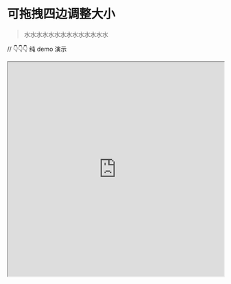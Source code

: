 # 可拖拽四边调整大小

> 水水水水水水水水水水水水水水

<vue3-sfc>
<vue3-file name="App.vue">
<template>
  <wrap :defaultWidth="boxData.width" :defaultHeight="boxData.height" :defaultX="boxData.x" :defaultY="boxData.y" @updateMove="onUpdateMove" :minWidth="200" :minHeight="100">
    <div class="card-grid">
       可拖拽主体移动 + 拖拽四边调整大小
        <p>宽: {{ boxData.width }}px, 高: {{ boxData.height }}px</p>
        <p>位置: ({{ boxData.x }}px, {{ boxData.y }}px)</p>
    </div>
  </wrap>
</template>

<script setup>
import { reactive } from 'vue';
import wrap from './wrap.vue'

const boxData = reactive({
  width: 200,
  height: 100,
  x: 150,
  y: 150
})

const onUpdateMove = (data) => {
  Object.assign(boxData, data)
}
</script>
</vue3-file>

<vue3-file name="wrap.vue">
<template>
  <div class="canvas-container">
    <div class="canvas" ref="canvasRef">
      <div class="resizable-element" :style="{
        width: `${width}px`,
        height: `${height}px`,
        left: `${x}px`,
        top: `${y}px`
      }" ref="elementRef" @mousedown="(e) => startDrag(e)" :class="{ resizing: isResizing, dragging: isDragging }">
        <div class="element-content">
          <slot></slot>
        </div>

        <div class="resize-handle top" @mousedown="(e) => startResize('top', e)"></div>
        <div class="resize-handle right" @mousedown="(e) => startResize('right', e)"></div>
        <div class="resize-handle bottom" @mousedown="(e) => startResize('bottom', e)"></div>
        <div class="resize-handle left" @mousedown="(e) => startResize('left', e)"></div>
        <div class="resize-handle top-left" @mousedown="(e) => startResize('top-left', e)"></div>
        <div class="resize-handle top-right" @mousedown="(e) => startResize('top-right', e)"></div>
        <div class="resize-handle bottom-right" @mousedown="(e) => startResize('bottom-right', e)"></div>
        <div class="resize-handle bottom-left" @mousedown="(e) => startResize('bottom-left', e)"></div>
      </div>
    </div>

  </div>
</template>

<script setup>
import { ref, onUnmounted, watch } from 'vue';

const props = defineProps({
  defaultWidth: { type: Number, default: 300 },
  defaultHeight: { type: Number, default: 300 },
  defaultX: { type: Number, default: 100 },
  defaultY: { type: Number, default: 100 },
  minWidth: { type: Number, default: 100 },
  minHeight: { type: Number, default: 100 },
})

const width = ref(props.defaultWidth);
const height = ref(props.defaultHeight);
const x = ref(props.defaultX);
const y = ref(props.defaultY);

const emit = defineEmits(['updateMove']);

watch(() => [width.value, height.value, x.value, y.value], (newValue) => {
  emit('updateMove', {
    width: newValue[0],
    height: newValue[1],
    x: newValue[2],
    y: newValue[3]
  });
});

const canvasRef = ref(null);
const elementRef = ref(null);

const isResizing = ref(false); // 调整大小状态
const isDragging = ref(false); // 拖拽位置状态
const resizeDirection = ref('');

const startX = ref(0);
const startY = ref(0);
const startWidth = ref(0);
const startHeight = ref(0);
const startLeft = ref(0);
const startTop = ref(0);

const offsetX = ref(0);
const offsetY = ref(0);

const startResize = (direction, e) => {
  e.preventDefault();
  e.stopPropagation();
  isResizing.value = true;
  isDragging.value = false; // 确保拖拽状态关闭
  resizeDirection.value = direction;

  startX.value = e.clientX;
  startY.value = e.clientY;
  startWidth.value = width.value;
  startHeight.value = height.value;
  startLeft.value = x.value;
  startTop.value = y.value;

  document.addEventListener('mousemove', handleResize);
  document.addEventListener('mouseup', stopAll); // 统一用stopAll停止

  if (elementRef.value) {
    elementRef.value.classList.add('resizing');
  }
};

const handleResize = (e) => {
  if (!isResizing.value) return;

  const deltaX = e.clientX - startX.value;
  const deltaY = e.clientY - startY.value;
  const canvasRect = canvasRef.value.getBoundingClientRect();

  switch (resizeDirection.value) {
    case 'right':
      width.value = Math.max(props.minWidth, startWidth.value + deltaX);
      break;
    case 'left':
      const newLeft = startLeft.value + deltaX;
      const newWidth = startWidth.value - deltaX;
      if (newLeft >= 0 && newWidth >= props.minWidth) {
        x.value = newLeft;
        width.value = newWidth;
      }
      break;
    case 'bottom':
      height.value = Math.max(props.minHeight, startHeight.value + deltaY);
      break;
    case 'top':
      const newTop = startTop.value + deltaY;
      const newHeight = startHeight.value - deltaY;
      if (newTop >= 0 && newHeight >= props.minHeight) {
        y.value = newTop;
        height.value = newHeight;
      }
      break;
    case 'bottom-right':
      width.value = Math.max(props.minWidth, startWidth.value + deltaX);
      height.value = Math.max(props.minHeight, startHeight.value + deltaY);
      break;
    case 'bottom-left':
      const blNewLeft = startLeft.value + deltaX;
      const blNewWidth = startWidth.value - deltaX;
      const blNewHeight = startHeight.value + deltaY;
      if (blNewLeft >= 0 && blNewWidth >= props.minWidth) {
        x.value = blNewLeft;
        width.value = blNewWidth;
      }
      height.value = Math.max(props.minHeight, blNewHeight);
      break;
    case 'top-right':
      const trNewWidth = startWidth.value + deltaX;
      const trNewTop = startTop.value + deltaY;
      const trNewHeight = startHeight.value - deltaY;
      width.value = Math.max(props.minWidth, trNewWidth);
      if (trNewTop >= 0 && trNewHeight >= props.minHeight) {
        y.value = trNewTop;
        height.value = trNewHeight;
      }
      break;
    case 'top-left':
      const tlNewLeft = startLeft.value + deltaX;
      const tlNewWidth = startWidth.value - deltaX;
      const tlNewTop = startTop.value + deltaY;
      const tlNewHeight = startHeight.value - deltaY;
      if (tlNewLeft >= 0 && tlNewWidth >= props.minWidth) {
        x.value = tlNewLeft;
        width.value = tlNewWidth;
      }
      if (tlNewTop >= 0 && tlNewHeight >= props.minHeight) {
        y.value = tlNewTop;
        height.value = tlNewHeight;
      }
      break;
  }

  const maxX = canvasRect.width - width.value;
  const maxY = canvasRect.height - height.value;
  x.value = Math.min(maxX, Math.max(0, x.value));
  y.value = Math.min(maxY, Math.max(0, y.value));
};

const startDrag = (e) => {
  // 只有当不是调整大小状态时，才允许拖拽位置
  if (isResizing.value) return;

  e.preventDefault();
  isDragging.value = true;
  const canvasRect = canvasRef.value.getBoundingClientRect();
  const elementRect = elementRef.value.getBoundingClientRect();

  offsetX.value = e.clientX - (elementRect.left - canvasRect.left);
  offsetY.value = e.clientY - (elementRect.top - canvasRect.top);

  document.addEventListener('mousemove', handleDrag);
  document.addEventListener('mouseup', stopAll);

  if (elementRef.value) {
    elementRef.value.classList.add('dragging');
  }
};

const handleDrag = (e) => {
  if (!isDragging.value) return;

  const canvasRect = canvasRef.value.getBoundingClientRect();
  let newX = e.clientX - offsetX.value;
  let newY = e.clientY - offsetY.value;

  const maxX = canvasRect.width - width.value;
  const maxY = canvasRect.height - height.value;
  newX = Math.min(maxX, Math.max(0, newX));
  newY = Math.min(maxY, Math.max(0, newY));

  x.value = newX;
  y.value = newY;
};

const stopAll = () => {
  isResizing.value = false;
  isDragging.value = false;
  resizeDirection.value = '';

  document.removeEventListener('mousemove', handleResize);
  document.removeEventListener('mousemove', handleDrag);
  document.removeEventListener('mouseup', stopAll);

  if (elementRef.value) {
    elementRef.value.classList.remove('resizing', 'dragging');
  }
};

onUnmounted(() => {
  document.removeEventListener('mousemove', handleResize);
  document.removeEventListener('mousemove', handleDrag);
  document.removeEventListener('mouseup', stopAll);
});
</script>

<style scoped>
.canvas-container {
  padding: 20px;
}

.canvas {
  width: 100%;
  height: 500px;
  background-color: #f0f2f5;
  border: 2px dashed #ccc;
  position: relative;
  overflow: hidden;
}

.resizable-element {
  position: absolute;
  background-color: #ffffff;
  border: 2px solid #42b983;
  border-radius: 4px;
  padding: 16px;
  box-shadow: 0 2px 10px rgba(0, 0, 0, 0.1);
  transition: border-color 0.2s, cursor 0.2s;
  cursor: move;
}

.resizable-element.dragging {
  border-color: #2c975d;
  box-shadow: 0 4px 15px rgba(0, 0, 0, 0.2);
}

.resizable-element.resizing {
  border-color: #2c975d;
  user-select: none;
  cursor: inherit;
}

.element-content {
  color: #333;
  font-size: 14px;
}

.element-content p {
  margin-top: 8px;
  font-size: 12px;
  color: #666;
  margin: 8px 0 0;
}

.resize-handle {
  position: absolute;
  background-color: #fff;
  border: 1px solid #42b983;
  z-index: 10;
  cursor: inherit;
}

.resize-handle.top,
.resize-handle.bottom {
  height: 6px;
  width: 40px;
  margin-left: -20px;
  left: 50%;
  cursor: ns-resize;
}

.resize-handle.left,
.resize-handle.right {
  width: 6px;
  height: 40px;
  margin-top: -20px;
  top: 50%;
  cursor: ew-resize;
}

.resize-handle.top {
  top: -4px;
}

.resize-handle.right {
  right: -4px;
}

.resize-handle.bottom {
  bottom: -4px;
}

.resize-handle.left {
  left: -4px;
}

.resize-handle.top-left,
.resize-handle.bottom-right {
  cursor: nwse-resize;
}

.resize-handle.top-right,
.resize-handle.bottom-left {
  cursor: nesw-resize;
}

.resize-handle.top-left {
  top: -5px;
  left: -5px;
  width: 10px;
  height: 10px;
}

.resize-handle.top-right {
  top: -5px;
  right: -5px;
  width: 10px;
  height: 10px;
}

.resize-handle.bottom-right {
  bottom: -5px;
  right: -5px;
  width: 10px;
  height: 10px;
}

.resize-handle.bottom-left {
  bottom: -5px;
  left: -5px;
  width: 10px;
  height: 10px;
}

.resize-handle:hover {
  background-color: #42b983;
}
</style>

</vue3-file>
</vue3-sfc>

// 👇👇👇 纯 demo 演示

<iframe width="100%" height="500px" frameborder="1" scrolling="auto" src="https://code.juejin.cn/pen/7551251954874187811"></iframe>
